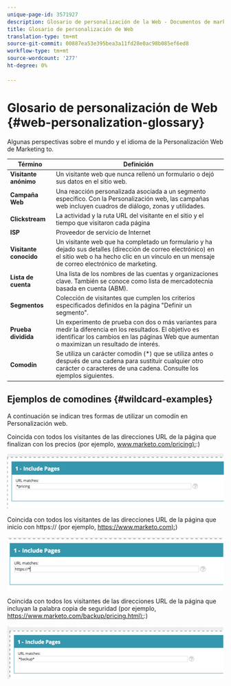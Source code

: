 ```yaml
---
unique-page-id: 3571927
description: Glosario de personalización de la Web - Documentos de marketing - Documentación del producto
title: Glosario de personalización de Web
translation-type: tm+mt
source-git-commit: 00887ea53e395bea3a11fd28e0ac98b085ef6ed8
workflow-type: tm+mt
source-wordcount: '277'
ht-degree: 0%

---
```



# Glosario de personalización de Web {#web-personalization-glossary}

Algunas perspectivas sobre el mundo y el idioma de la Personalización Web de Marketing to.

| Término | Definición |
|---|---|
| **Visitante anónimo** | Un visitante web que nunca rellenó un formulario o dejó sus datos en el sitio web. |
| **Campaña Web** | Una reacción personalizada asociada a un segmento específico. Con la Personalización web, las campañas web incluyen cuadros de diálogo, zonas y utilidades. |
| **Clickstream** | La actividad y la ruta URL del visitante en el sitio y el tiempo que visitaron cada página |
| **ISP** | Proveedor de servicio de Internet |
| **Visitante conocido** | Un visitante web que ha completado un formulario y ha dejado sus detalles (dirección de correo electrónico) en el sitio web o ha hecho clic en un vínculo en un mensaje de correo electrónico de marketing. |
| **Lista de cuenta** | Una lista de los nombres de las cuentas y organizaciones clave. También se conoce como lista de mercadotecnia basada en cuenta (ABM). |
| **Segmentos** | Colección de visitantes que cumplen los criterios especificados definidos en la página [](../../../product-docs/web-personalization/using-web-segments/web-segments.md)&quot;Definir un segmento&quot;. |
| **Prueba dividida** | Un experimento de prueba con dos o más variantes para medir la diferencia en los resultados. El objetivo es identificar los cambios en las páginas Web que aumentan o maximizan un resultado de interés. |
| **Comodín** | Se utiliza un carácter comodín (*) que se utiliza antes o después de una cadena para sustituir cualquier otro carácter o caracteres de una cadena. Consulte los ejemplos siguientes. |

## Ejemplos de comodines {#wildcard-examples}

A continuación se indican tres formas de utilizar un comodín en Personalización web.

Coincida con todos los visitantes de las direcciones URL de la página que finalizan con los precios (por ejemplo, [www.marketo.com/pricing):](http://www.marketo.com/pricing):)

![](assets/wildcard-example-1.png)

Coincida con todos los visitantes de las direcciones URL de la página que inicio con https:// (por ejemplo, [https://www.marketo.com):](https://www.marketo.com))

![](assets/wildcard-example-2.png)

Coincida con todos los visitantes de las direcciones URL de la página que incluyan la palabra copia de seguridad (por ejemplo, [https://www.marketo.com/backup/pricing.html):](https://www.marketo.com/backup/pricing.html):)

![](assets/wildcard-example-3.png)

